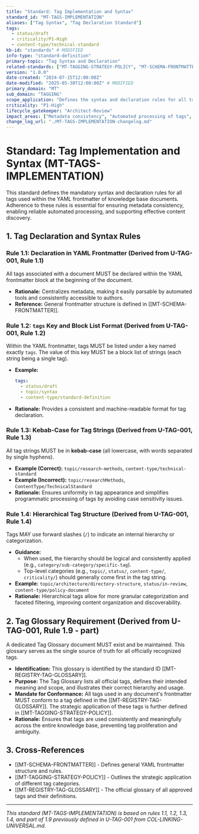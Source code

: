 ```yaml
---
title: "Standard: Tag Implementation and Syntax"
standard_id: "MT-TAGS-IMPLEMENTATION"
aliases: ["Tag Syntax", "Tag Declaration Standard"]
tags:
  - status/draft
  - criticality/P1-High
  - content-type/technical-standard
kb-id: "standards" # MODIFIED
info-type: "standard-definition"
primary-topic: "Tag Syntax and Declaration"
related-standards: ["MT-TAGGING-STRATEGY-POLICY", "MT-SCHEMA-FRONTMATTER", "MT-REGISTRY-TAG-GLOSSARY"]
version: "1.0.0"
date-created: "2024-07-15T12:00:00Z"
date-modified: "2025-05-30T12:00:00Z" # MODIFIED
primary_domain: "MT"
sub_domain: "TAGGING"
scope_application: "Defines the syntax and declaration rules for all tags used within the knowledge base frontmatter."
criticality: "P1-High"
lifecycle_gatekeeper: "Architect-Review"
impact_areas: ["Metadata consistency", "Automated processing of tags", "Content discoverability", "Authoring accuracy"]
change_log_url: "./MT-TAGS-IMPLEMENTATION-changelog.md"
---
```

# Standard: Tag Implementation and Syntax (MT-TAGS-IMPLEMENTATION)

This standard defines the mandatory syntax and declaration rules for all tags used within the YAML frontmatter of knowledge base documents. Adherence to these rules is essential for ensuring metadata consistency, enabling reliable automated processing, and supporting effective content discovery.

## 1. Tag Declaration and Syntax Rules

### Rule 1.1: Declaration in YAML Frontmatter (Derived from U-TAG-001, Rule 1.1)
All tags associated with a document MUST be declared within the YAML frontmatter block at the beginning of the document.
*   **Rationale:** Centralizes metadata, making it easily parsable by automated tools and consistently accessible to authors.
*   **Reference:** General frontmatter structure is defined in [[MT-SCHEMA-FRONTMATTER]].

### Rule 1.2: `tags` Key and Block List Format (Derived from U-TAG-001, Rule 1.2)
Within the YAML frontmatter, tags MUST be listed under a key named exactly `tags`. The value of this key MUST be a block list of strings (each string being a single tag).
*   **Example:**
    ```yaml
    tags:
      - status/draft
      - topic/syntax
      - content-type/standard-definition
    ```
*   **Rationale:** Provides a consistent and machine-readable format for tag declaration.

### Rule 1.3: Kebab-Case for Tag Strings (Derived from U-TAG-001, Rule 1.3)
All tag strings MUST be in **kebab-case** (all lowercase, with words separated by single hyphens).
*   **Example (Correct):** `topic/research-methods`, `content-type/technical-standard`
*   **Example (Incorrect):** `topic/researchMethods`, `ContentType/TechnicalStandard`
*   **Rationale:** Ensures uniformity in tag appearance and simplifies programmatic processing of tags by avoiding case sensitivity issues.

### Rule 1.4: Hierarchical Tag Structure (Derived from U-TAG-001, Rule 1.4)
Tags MAY use forward slashes (`/`) to indicate an internal hierarchy or categorization.
*   **Guidance:**
    *   When used, the hierarchy should be logical and consistently applied (e.g., `category/sub-category/specific-tag`).
    *   Top-level categories (e.g., `topic/`, `status/`, `content-type/`, `criticality/`) should generally come first in the tag string.
*   **Example:** `topic/architecture/directory-structure`, `status/in-review`, `content-type/policy-document`
*   **Rationale:** Hierarchical tags allow for more granular categorization and faceted filtering, improving content organization and discoverability.

## 2. Tag Glossary Requirement (Derived from U-TAG-001, Rule 1.9 - part)

A dedicated Tag Glossary document MUST exist and be maintained. This glossary serves as the single source of truth for all officially recognized tags.
*   **Identification:** This glossary is identified by the standard ID [[MT-REGISTRY-TAG-GLOSSARY]].
*   **Purpose:** The Tag Glossary lists all official tags, defines their intended meaning and scope, and illustrates their correct hierarchy and usage.
*   **Mandate for Conformance:** All tags used in any document's frontmatter MUST conform to a tag defined in the [[MT-REGISTRY-TAG-GLOSSARY]]. The strategic application of these tags is further defined in [[MT-TAGGING-STRATEGY-POLICY]].
*   **Rationale:** Ensures that tags are used consistently and meaningfully across the entire knowledge base, preventing tag proliferation and ambiguity.

## 3. Cross-References
- [[MT-SCHEMA-FRONTMATTER]] - Defines general YAML frontmatter structure and rules.
- [[MT-TAGGING-STRATEGY-POLICY]] - Outlines the strategic application of different tag categories.
- [[MT-REGISTRY-TAG-GLOSSARY]] - The official glossary of all approved tags and their definitions.

---
*This standard (MT-TAGS-IMPLEMENTATION) is based on rules 1.1, 1.2, 1.3, 1.4, and part of 1.9 previously defined in U-TAG-001 from COL-LINKING-UNIVERSAL.md.*
